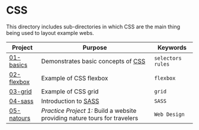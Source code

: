 # CSS

This directory includes sub-directories in which CSS are the main thing being used to layout example webs.

| Project | Purpose | Keywords |
|---------|---------|----------|
| [01-basics](./01-basics) | Demonstrates basic concepts of [CSS](https://www.w3.org/Style/CSS/) | `selectors` `rules` |
| [02-flexbox](./02-flexbox) | Example of CSS flexbox | `flexbox` |
| [03-grid](./03-grid) | Example of CSS grid | `grid` |
| [04-sass](./04-sass) | Introduction to [SASS](https://sass-lang.com/) | `SASS` |
| [05-natours](./05-natours) | _Practice Project 1:_ Build a website providing nature tours for travelers | `Web Design` |

